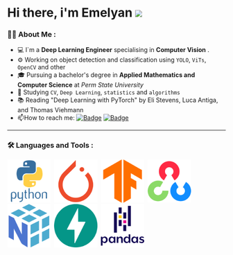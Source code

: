  <h1>
Hi there, i'm Emelyan
  <img src="https://media.giphy.com/media/hvRJCLFzcasrR4ia7z/giphy.gif" width="30px"></img>
</h1>

### :man_technologist: About Me :
- 💻 I`m a **Deep Learning Engineer** specialising in **Computer Vision** .
- ⚙️ Working on object detection and classification using `YOLO`, `ViTs`, `OpenCV` and other
- 🎓 Pursuing a bachelor's degree in **Applied Mathematics and Computer Science** at *Perm State University*
- 🌱 Studying `CV`, `Deep Learning`, `statistics` and `algorithms`
- 📚 Reading "Deep Learning with PyTorch" by Eli Stevens, Luca Antiga, and Thomas Viehmann
- :mailbox:How to reach me: [![Badge](https://img.shields.io/badge/Telegram-%232AABEE?logo=telegram)](https://t.me/pomelk1n) [![Badge](https://img.shields.io/badge/Mail-red
)](mailto:emelya.kara@yandex.ru)

---

### :hammer_and_wrench: Languages and Tools :
<div>
 <img src="https://github.com/devicons/devicon/blob/master/icons/python/python-original-wordmark.svg" title="Python" width="100" height="100"/>&nbsp;
 <img src="https://github.com/devicons/devicon/blob/master/icons/pytorch/pytorch-original.svg" title="Pytorch" width="100" height="100"/>&nbsp;
 <img src="https://github.com/devicons/devicon/blob/master/icons/tensorflow/tensorflow-original.svg" title="TensorFlow" width="100" height="100"/>&nbsp;
 <img src="https://github.com/devicons/devicon/blob/master/icons/opencv/opencv-original.svg" title="OpenCV" width="100" height="100"/>&nbsp;
 <img src="https://github.com/devicons/devicon/blob/master/icons/numpy/numpy-original.svg" title="NumPy" width="100" height="100"/>&nbsp;
 <img src="https://github.com/devicons/devicon/blob/master/icons/fastapi/fastapi-original.svg" title="FastAPI" width="100" height="100"/>&nbsp;
 <img src="https://github.com/devicons/devicon/blob/master/icons/pandas/pandas-original-wordmark.svg" title="Pandas" width="100" height="100"/>&nbsp;
</div>
<!--
**Pomelkin/Pomelkin** is a ✨ _special_ ✨ repository because its `README.md` (this file) appears on your GitHub profile.

